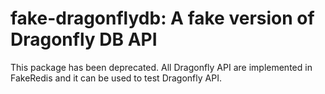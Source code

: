 fake-dragonflydb: A fake version of Dragonfly DB API
====================================================

This package has been deprecated. All Dragonfly API are implemented in FakeRedis and it can be used 
to test Dragonfly API.

